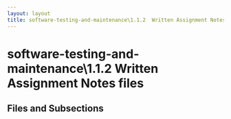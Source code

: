 ```yaml
---
layout: layout
title: software-testing-and-maintenance\1.1.2  Written Assignment Notes files
---
```


# software-testing-and-maintenance\1.1.2  Written Assignment Notes files

## Files and Subsections

